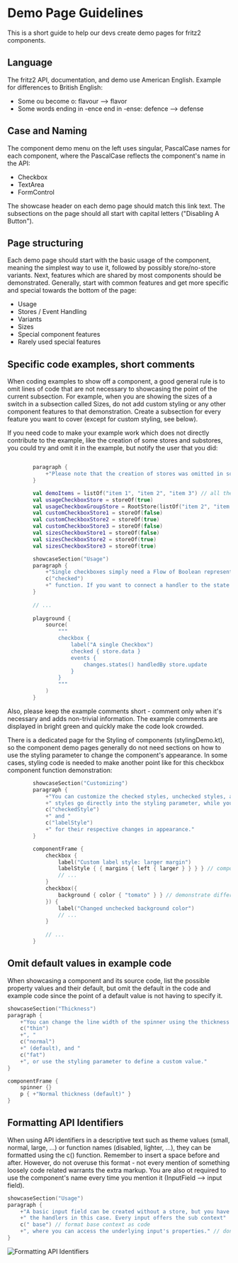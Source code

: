 # Demo Page Guidelines

This is a short guide to help our devs create demo pages for fritz2 components.

## Language
The fritz2 API, documentation, and demo use American English. Example for differences to British English:
* Some ou become o: flavour --> flavor
* Some words ending in -ence end in -ense: defence --> defense

## Case and Naming
The component demo menu on the left uses singular, PascalCase names for each component, where the PascalCase 
reflects the component's name in the API:

* Checkbox
* TextArea
* FormControl

The showcase header on each demo page should match this link text. The subsections on the page should all start with 
capital letters ("Disabling A Button").

## Page structuring
Each demo page should start with the basic usage of the component, meaning the simplest way to use it, 
followed by possibly store/no-store variants. Next, features which are shared by most components should be demonstrated. Generally, 
start with common features and get more specific and special towards the bottom of the page:

* Usage
* Stores / Event Handling
* Variants
* Sizes
* Special component features
* Rarely used special features

## Specific code examples, short comments
When coding examples to show off a component, a good general rule is to omit lines of code that are not necessary to
showcasing the point of the current subsection. For example, when you are showing the sizes of a switch in a subsection 
called Sizes, do not add custom styling or any other component features to that demonstration. Create a subsection for 
every feature you want to cover (except for custom styling, see below).

If you need code to make your example work which does not directly contribute to the example, like the creation of some stores and substores,
you could try and omit it in the example, but notify the user that you did:
```kotlin

        paragraph {
            +"Please note that the creation of stores was omitted in some of the examples to keep the source fragments short."
        }

        val demoItems = listOf("item 1", "item 2", "item 3") // all these lines do not show in example code
        val usageCheckboxStore = storeOf(true)
        val usageCheckboxGroupStore = RootStore(listOf("item 2", "item 3"))
        val customCheckboxStore1 = storeOf(false)
        val customCheckboxStore2 = storeOf(true)
        val customCheckboxStore3 = storeOf(false)
        val sizesCheckboxStore1 = storeOf(false)
        val sizesCheckboxStore2 = storeOf(true)
        val sizesCheckboxStore3 = storeOf(true)

        showcaseSection("Usage")
        paragraph {
            +"Single checkboxes simply need a Flow of Boolean representing their state, passed via the "
            c("checked")
            +" function. If you want to connect a handler to the state changes, use the event context."
        }
        
        // ...
        
        playground {
            source(
                """
                checkbox {
                    label("A single Checkbox")
                    checked { store.data }
                    events {
                        changes.states() handledBy store.update
                    }
                }
                """
            )
        }
```

Also, please keep the example comments short - comment only when it's necessary and adds non-trivial information. The example 
comments are displayed in bright green and quickly make the code look crowded.

There is a dedicated page for the Styling of components (stylingDemo.kt), so the component demo pages generally do not need 
sections on how to use the styling parameter to change the component's appearance. In some cases, styling code is needed 
to make another point like for this checkbox component function demonstration:

```kotlin
        showcaseSection("Customizing")
        paragraph {
            +"You can customize the checked styles, unchecked styles, and the component label. The unchecked"
            +" styles go directly into the styling parameter, while you need to use the component functions "
            c("checkedStyle")
            +" and "
            c("labelStyle")
            +" for their respective changes in appearance."
        }

        componentFrame {
            checkbox {
                label("Custom label style: larger margin")
                labelStyle { { margins { left { larger } } } } // component function for label style
                // ...
            }
            checkbox({
                background { color { "tomato" } } // demonstrate difference to component functions
            }) {
                label("Changed unchecked background color")
                // ...
            }
            
            // ...
        }
```



## Omit default values in example code
When showcasing a component and its source code, list the possible property values and their default, but omit the default in the code and example code since the point of
a default value is not having to specify it. 
```kotlin
showcaseSection("Thickness")
paragraph {
    +"You can change the line width of the spinner using the thickness property. Choose between "
    c("thin")
    +", "
    c("normal")
    +" (default), and "
    c("fat")
    +", or use the styling parameter to define a custom value."
}

componentFrame {
    spinner {}
    p { +"Normal thickness (default)" }
}
```

## Formatting API Identifiers
When using API identifiers in a descriptive text such as theme values (small, normal, large, ...) or function names 
(disabled, lighter, ...), they can be formatted using the c() function. Remember to insert a space before and after. 
However, do not overuse this format - not every
mention of something loosely code related warrants the extra markup. You are also ot required to use the component's name 
every time you mention it (InputField --> input field). 

```kotlin
showcaseSection("Usage")
paragraph {
    +"A basic input field can be created without a store, but you have to manually connect"
    +" the handlers in this case. Every input offers the sub context" 
    c(" base") // format base context as code
    +", where you can access the underlying input's properties." // don't format input
}
```
![Formatting API Identifiers]("https://components.fritz2.dev/demoguide001.png")


